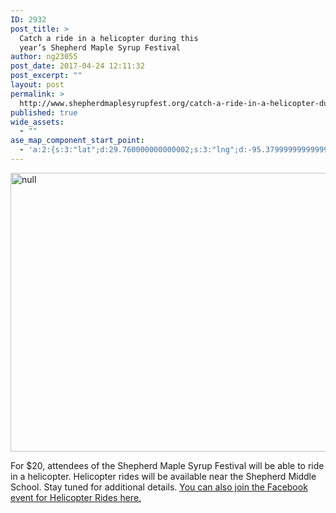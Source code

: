 ```yaml
---
ID: 2932
post_title: >
  Catch a ride in a helicopter during this
  year’s Shepherd Maple Syrup Festival
author: ng23055
post_date: 2017-04-24 12:11:32
post_excerpt: ""
layout: post
permalink: >
  http://www.shepherdmaplesyrupfest.org/catch-a-ride-in-a-helicopter-during-this-years-shepherd-maple-syrup-festival
published: true
wide_assets:
  - ""
ase_map_component_start_point:
  - 'a:2:{s:3:"lat";d:29.760000000000002;s:3:"lng";d:-95.379999999999995;}'
---
```

<p><img src="http://www.shepherdmaplesyrupfest.org/wp-content/uploads/2017/04/image-2.png" width="624" height="446" alt="null" title="null"></p>
<p>For $20, attendees of the Shepherd Maple Syrup Festival will be able to ride in a helicopter. Helicopter rides will be available near the Shepherd Middle School. Stay tuned for additional details. <a href="https://www.facebook.com/events/271497673309548/">You can also join the Facebook event for Helicopter Rides here.</p>